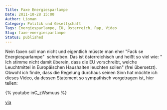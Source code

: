 ```yaml
---
Title: Faxe Energiesparlampe
Date: 2011-10-28 15:00
Author: Lioman
Category: Politik und Gesellschaft
Tags: Energiesparlampe, EU, Österreich, Rap, Video
Slug: faxe-energiesparlampe
Status: published
---
```


Nein faxen soll man nicht und eigentlich müsste man eher "Fack se Energiesparlampe"  schreiben.
Das ist österreichisch und heißt so viel wie: " Ich stimme nicht damit überein, dass die EU vorschreibt,
welche Leuchtmittel in Europäischen Haushalten leuchten sollen" (frei übersetzt).
Obwohl ich finde, dass die Regelung durchaus seinen Sinn hat möchte ich dieses Video,
da dessen Statement so sympathisch vorgetragen ist, hier teilen:

{% youtube inC_zWsmuus %}

[via](http://www.fakeblog.de/2011/10/28/hip-hop-aus-osterreich-fuck-se-energiesparlampe/)
